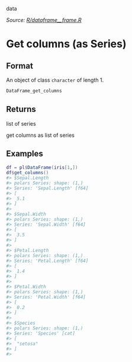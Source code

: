 data

*Source: [R/dataframe__frame.R](https://github.com/pola-rs/r-polars/tree/main/R/dataframe__frame.R)*

# Get columns (as Series)

## Format

An object of class `character` of length 1.

```r
DataFrame_get_columns
```

## Returns

list of series

get columns as list of series

## Examples

<pre class='r-example'><code><span class='r-in'><span><span class='va'>df</span> <span class='op'>=</span> <span class='va'>pl</span><span class='op'>$</span><span class='fu'>DataFrame</span><span class='op'>(</span><span class='va'>iris</span><span class='op'>[</span><span class='fl'>1</span>,<span class='op'>]</span><span class='op'>)</span></span></span>
<span class='r-in'><span><span class='va'>df</span><span class='op'>$</span><span class='fu'>get_columns</span><span class='op'>(</span><span class='op'>)</span></span></span>
<span class='r-out co'><span class='r-pr'>#&gt;</span> $Sepal.Length</span>
<span class='r-out co'><span class='r-pr'>#&gt;</span> polars Series: shape: (1,)</span>
<span class='r-out co'><span class='r-pr'>#&gt;</span> Series: 'Sepal.Length' [f64]</span>
<span class='r-out co'><span class='r-pr'>#&gt;</span> [</span>
<span class='r-out co'><span class='r-pr'>#&gt;</span> 	5.1</span>
<span class='r-out co'><span class='r-pr'>#&gt;</span> ]</span>
<span class='r-out co'><span class='r-pr'>#&gt;</span> </span>
<span class='r-out co'><span class='r-pr'>#&gt;</span> $Sepal.Width</span>
<span class='r-out co'><span class='r-pr'>#&gt;</span> polars Series: shape: (1,)</span>
<span class='r-out co'><span class='r-pr'>#&gt;</span> Series: 'Sepal.Width' [f64]</span>
<span class='r-out co'><span class='r-pr'>#&gt;</span> [</span>
<span class='r-out co'><span class='r-pr'>#&gt;</span> 	3.5</span>
<span class='r-out co'><span class='r-pr'>#&gt;</span> ]</span>
<span class='r-out co'><span class='r-pr'>#&gt;</span> </span>
<span class='r-out co'><span class='r-pr'>#&gt;</span> $Petal.Length</span>
<span class='r-out co'><span class='r-pr'>#&gt;</span> polars Series: shape: (1,)</span>
<span class='r-out co'><span class='r-pr'>#&gt;</span> Series: 'Petal.Length' [f64]</span>
<span class='r-out co'><span class='r-pr'>#&gt;</span> [</span>
<span class='r-out co'><span class='r-pr'>#&gt;</span> 	1.4</span>
<span class='r-out co'><span class='r-pr'>#&gt;</span> ]</span>
<span class='r-out co'><span class='r-pr'>#&gt;</span> </span>
<span class='r-out co'><span class='r-pr'>#&gt;</span> $Petal.Width</span>
<span class='r-out co'><span class='r-pr'>#&gt;</span> polars Series: shape: (1,)</span>
<span class='r-out co'><span class='r-pr'>#&gt;</span> Series: 'Petal.Width' [f64]</span>
<span class='r-out co'><span class='r-pr'>#&gt;</span> [</span>
<span class='r-out co'><span class='r-pr'>#&gt;</span> 	0.2</span>
<span class='r-out co'><span class='r-pr'>#&gt;</span> ]</span>
<span class='r-out co'><span class='r-pr'>#&gt;</span> </span>
<span class='r-out co'><span class='r-pr'>#&gt;</span> $Species</span>
<span class='r-out co'><span class='r-pr'>#&gt;</span> polars Series: shape: (1,)</span>
<span class='r-out co'><span class='r-pr'>#&gt;</span> Series: 'Species' [cat]</span>
<span class='r-out co'><span class='r-pr'>#&gt;</span> [</span>
<span class='r-out co'><span class='r-pr'>#&gt;</span> 	"setosa"</span>
<span class='r-out co'><span class='r-pr'>#&gt;</span> ]</span>
<span class='r-out co'><span class='r-pr'>#&gt;</span> </span>
 </code></pre>